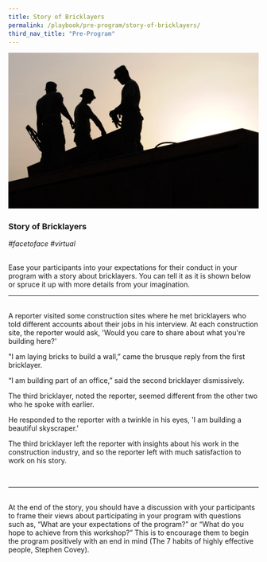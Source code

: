 ```yaml
---
title: Story of Bricklayers
permalink: /playbook/pre-program/story-of-bricklayers/
third_nav_title: "Pre-Program"
---
```


![Construction](/images/Construction.jpg)
### Story of Bricklayers
*#facetoface #virtual* 

<br>
Ease your participants into your expectations for their conduct in your program with a story about bricklayers. You can tell it as it is shown below or spruce it up with more details from your imagination.
<br>

---
<br>
A reporter visited some construction sites where he met bricklayers who told different accounts about their jobs in his interview. At each construction site, the reporter would ask, 'Would you care to share about what you're building here?'

"I am laying bricks to build a wall,” came the brusque reply from the first bricklayer.

“I am building part of an office,” said the second bricklayer dismissively.

The third bricklayer, noted the reporter, seemed different from the other two who he spoke with earlier.

He responded to the reporter with a twinkle in his eyes, 'I am building a beautiful skyscraper.'

The third bricklayer left the reporter with insights about his work in the construction industry, and so the reporter left with much satisfaction to work on his story.

<br>

---
<br>
At the end of the story, you should have a discussion with your participants to frame their views about participating in your program with questions such as, “What are your expectations of the program?” or “What do you hope to achieve from this workshop?” This is to encourage them to begin the program positively with an end in mind (The 7 habits of highly effective people, Stephen Covey).
